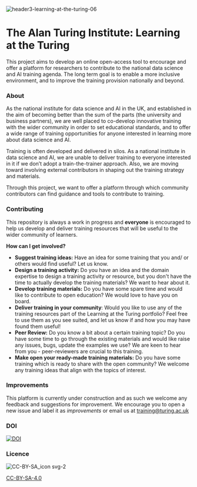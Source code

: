 ![header3-learning-at-the-turing-06](https://user-images.githubusercontent.com/39628884/117806086-bdb84f80-b251-11eb-9e62-3236dbd1c797.png)
#  The Alan Turing Institute: Learning at the Turing 


This project aims to develop an online open-access tool to encourage and offer a platform for researchers to contribute to the national data science and AI training agenda. The long term goal is to enable a more inclusive environment, and to improve the training provision nationally and beyond.

### About

As the national institute for data science and AI in the UK, and established in the aim of becoming better than the sum of the parts (the university and business partners), we are well placed to co-develop innovative training with the wider community in order to set educational standards, and to offer a wide range of training opportunities for anyone interested in learning more about data science and AI.

Training is often developed and delivered in silos. As a national institute in data science and AI, we are unable to deliver training to everyone interested in it if we don’t adopt a train-the-trainer approach. Also, we are moving toward involving external contributors in shaping out the training strategy and materials. 

Through this project, we want to offer a platform through which  community contributors can find guidance and tools to contribute to training.

### Contributing

This repository is always a work in progress and **everyone** is encouraged to help us develop and deliver training resources that will be useful to the wider community of learners.

**How can I get involved?**

- **Suggest training ideas:** Have an idea for some training that you and/ or others would find useful? Let us know.
- **Design a training activity:** Do you have an idea and the domain expertise to design a training activity or resource, but you don't have the time to actually develop the training materials? We want to hear about it.
- **Develop training materials:** Do you have some spare time and would like to contribute to open education? We would love to have you on board.
- **Deliver training in your community**: Would you like to use any of the training resources part of the Learning at the Turing portfolio? Feel free to use them as you see suited, and let us know if and how you may have found them useful!
- **Peer Review:** Do you know a bit about a certain training topic? Do you have some time to go through the existing materials and would like raise any issues, bugs, update the examples we use? We are keen to hear from you - peer-reviewers are crucial to this training.
- **Make open your ready-made training materials:** Do you have some training which is ready to share with the open community? We welcome any training ideas that align with the topics of interest.

### Improvements

This platform is currently under construction and as such we welcome any feedback and suggestions for improvement. We encourage you to open a new issue and label it as *improvements* or email us at training@turing.ac.uk



### DOI

[![DOI](https://zenodo.org/badge/347910640.svg)](https://zenodo.org/badge/latestdoi/347910640)


### Licence

![CC-BY-SA_icon svg-2](https://user-images.githubusercontent.com/39628884/117810853-cb70d380-b257-11eb-9e3f-02408b832c26.png)


[CC-BY-SA-4.0](https://creativecommons.org/licenses/by-sa/4.0/legalcode)
